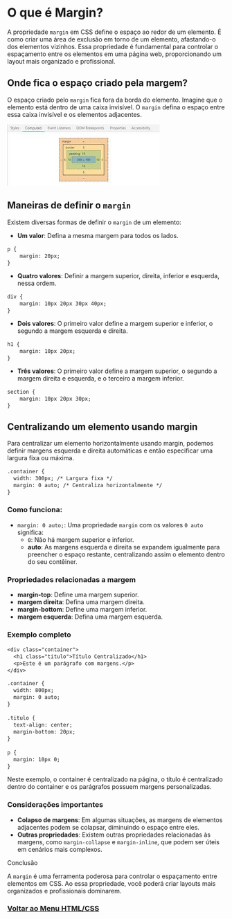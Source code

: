 # O que é Margin?

A propriedade `margin` em CSS define o espaço ao redor de um elemento. É como criar uma área de exclusão em torno de um elemento, afastando-o dos elementos vizinhos. Essa propriedade é fundamental para controlar o espaçamento entre os elementos em uma página web, proporcionando um layout mais organizado e profissional.

## Onde fica o espaço criado pela margem?

O espaço criado pelo `margin` fica fora da borda do elemento. Imagine que o elemento está dentro de uma caixa invisível. O `margin` defina o espaço entre essa caixa invisível e os elementos adjacentes.

<img src="img/margin.jpeg">


## Maneiras de definir o `margin` 

Existem diversas formas de definir o `margin` de um elemento:

- **Um valor**: Defina a mesma margem para todos os lados.

```
p {
    margin: 20px;
}
```

- **Quatro valores**: Definir a margem superior, direita, inferior e esquerda, nessa ordem.

```
div {
    margin: 10px 20px 30px 40px;
}
```

- **Dois valores**: O primeiro valor define a margem superior e inferior, o segundo a margem esquerda e direita.

```
h1 {
    margin: 10px 20px;
}
```

- **Três valores**: O primeiro valor define a margem superior, o segundo a margem direita e esquerda, e o terceiro a margem inferior.

```
section {
    margin: 10px 20px 30px;
}
```

## Centralizando um elemento usando margin

Para centralizar um elemento horizontalmente usando margin, podemos definir margens esquerda e direita automáticas e então especificar uma largura fixa ou máxima.

```
.container {
  width: 300px; /* Largura fixa */
  margin: 0 auto; /* Centraliza horizontalmente */
}
```

### Como funciona:

- `margin: 0 auto;`: Uma propriedade `margin` com os valores `0 auto` significa:
    - `0`: Não há margem superior e inferior.
    - **auto**: As margens esquerda e direita se expandem igualmente para preencher o espaço restante, centralizando assim o elemento dentro do seu contêiner.

### Propriedades relacionadas a margem
- **margin-top**: Define uma margem superior.
- **margem direita**: Defina uma margem direita.
- **margin-bottom**: Define uma margem inferior.
- **margem esquerda**: Defina uma margem esquerda.   

### Exemplo completo

```
<div class="container">
  <h1 class="titulo">Título Centralizado</h1>
  <p>Este é um parágrafo com margens.</p>
</div>
```
```
.container {
  width: 800px;
  margin: 0 auto;
}

.titulo {
  text-align: center;
  margin-bottom: 20px;
}

p {
  margin: 10px 0;
}
```

Neste exemplo, o container é centralizado na página, o título é centralizado dentro do container e os parágrafos possuem margens personalizadas.

### Considerações importantes

- **Colapso de margens**: Em algumas situações, as margens de elementos adjacentes podem se colapsar, diminuindo o espaço entre eles.
- **Outras propriedades**: Existem outras propriedades relacionadas às margens, como `margin-collapse` e `margin-inline`, que podem ser úteis em cenários mais complexos.

Conclusão

A `margin` é uma ferramenta poderosa para controlar o espaçamento entre elementos em CSS. Ao essa propriedade, você poderá criar layouts mais organizados e profissionais dominarem.

### [Voltar ao Menu HTML/CSS](/HTML-CSS/menu_html-css.md)
